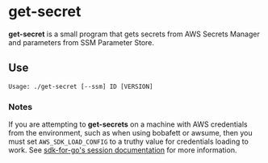 # get-secret 

**get-secret** is a small program that gets secrets from AWS Secrets Manager and parameters from SSM Parameter Store.

## Use

```text
Usage: ./get-secret [--ssm] ID [VERSION]
```

### Notes

If you are attempting to **get-secrets** on a machine with AWS credentials from the environment, such as when using bobafett or awsume, then you must set `AWS_SDK_LOAD_CONFIG` to a truthy value for credentials loading to work. See [sdk-for-go's session documentation][session] for more information.

[session]: https://docs.aws.amazon.com/sdk-for-go/api/aws/session/
